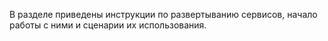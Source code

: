 В разделе приведены инструкции по развертыванию сервисов, начало работы с ними и сценарии их использования.